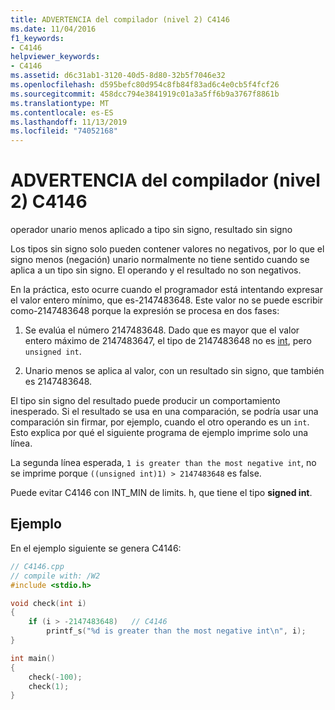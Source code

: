 ```yaml
---
title: ADVERTENCIA del compilador (nivel 2) C4146
ms.date: 11/04/2016
f1_keywords:
- C4146
helpviewer_keywords:
- C4146
ms.assetid: d6c31ab1-3120-40d5-8d80-32b5f7046e32
ms.openlocfilehash: d595befc80d954c8fb84f83ad6c4e0cb5f4fcf26
ms.sourcegitcommit: 458dcc794e3841919c01a3a5ff6b9a3767f8861b
ms.translationtype: MT
ms.contentlocale: es-ES
ms.lasthandoff: 11/13/2019
ms.locfileid: "74052168"
---
```

# <a name="compiler-warning-level-2-c4146"></a>ADVERTENCIA del compilador (nivel 2) C4146

operador unario menos aplicado a tipo sin signo, resultado sin signo

Los tipos sin signo solo pueden contener valores no negativos, por lo que el signo menos (negación) unario normalmente no tiene sentido cuando se aplica a un tipo sin signo. El operando y el resultado no son negativos.

En la práctica, esto ocurre cuando el programador está intentando expresar el valor entero mínimo, que es-2147483648. Este valor no se puede escribir como-2147483648 porque la expresión se procesa en dos fases:

1. Se evalúa el número 2147483648. Dado que es mayor que el valor entero máximo de 2147483647, el tipo de 2147483648 no es [int](../../c-language/integer-types.md), pero `unsigned int`.

1. Unario menos se aplica al valor, con un resultado sin signo, que también es 2147483648.

El tipo sin signo del resultado puede producir un comportamiento inesperado. Si el resultado se usa en una comparación, se podría usar una comparación sin firmar, por ejemplo, cuando el otro operando es un `int`. Esto explica por qué el siguiente programa de ejemplo imprime solo una línea.

La segunda línea esperada, `1 is greater than the most negative int`, no se imprime porque `((unsigned int)1) > 2147483648` es false.

Puede evitar C4146 con INT_MIN de limits. h, que tiene el tipo **signed int**.

## <a name="example"></a>Ejemplo

En el ejemplo siguiente se genera C4146:

```cpp
// C4146.cpp
// compile with: /W2
#include <stdio.h>

void check(int i)
{
    if (i > -2147483648)   // C4146
        printf_s("%d is greater than the most negative int\n", i);
}

int main()
{
    check(-100);
    check(1);
}
```